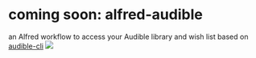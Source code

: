 # coming soon: alfred-audible
an Alfred workflow to access your Audible library and wish list based on [audible-cli](https://github.com/mkb79/audible-cli)
![](alfred-audible.gif)
